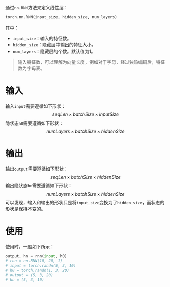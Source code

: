 通过`nn.RNN`方法来定义线性层：
```python
torch.nn.RNN(input_size, hidden_size, num_layers)
```
其中：
- `input_size`：输入的特征数。
- `hidden_size`：隐藏层中输出的特征大小。
- `num_layers`：隐藏层的个数。默认值为1。

> 输入特征数，可以理解为向量长度，例如对于字母，经过独热编码后，特征数为字母表。

# 输入

输入`input`需要遵循如下形状：
$$
seqLen \times batchSize \times inputSize
$$
隐状态`h0`需要遵循如下形状：
$$
numLayers \times batchSize \times hiddenSize
$$
# 输出
输出`output`需要遵循如下形状：
$$
seqLen \times batchSize \times hiddenSize
$$
输出隐状态`hn`需要遵循如下形状：
$$
numLayers \times batchSize \times hiddenSize
$$
可以发现，输入和输出的形状只是将`input_size`变换为了`hidden_size`，而状态的形状是保持不变的。

# 使用
使用时，一般如下所示：
```python
output, hn = rnn(input, h0)
# rnn = nn.RNN(10, 20, 1)
# input = torch.randn(5, 3, 10)
# h0 = torch.randn(1, 3, 20)
# output = (5, 3, 20)
# hn = (5, 3, 10)
```

